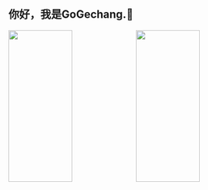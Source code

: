 <!--
**GoGechang/GoGechang** is a ✨ _special_ ✨ repository because its `README.md` (this file) appears on your GitHub profile.

Here are some ideas to get you started:

- 🔭 I’m currently working on ...
- 🌱 I’m currently learning ...
- 👯 I’m looking to collaborate on ...
- 🤔 I’m looking for help with ...
- 💬 Ask me about ...
- 📫 How to reach me: ...
- 😄 Pronouns: ...
- ⚡ Fun fact: ...
-->
<h2>你好，我是GoGechang.👋</h2>

  <div style="display: flex; justify-content: space-around;align-items: center; flex: 1 1 auto">
    <img style="height: 300px;   width: 50%;"
      src="https://github-readme-stats.vercel.app/api?username=GoGechang&count_private=true&show_icons=true&theme=tokyonight&line_height=27">
    <img style="height: 300px; width: 50%;"
      src="https://github-readme-stats.vercel.app/api/top-langs/?username=GoGechang&theme=tokyonight">
  </div>
